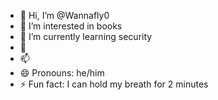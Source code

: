 - 👋 Hi, I’m @Wannafly0
- 👀 I’m interested in books
- 🌱 I’m currently learning security
- 💞️ 
- 📫 
- 😄 Pronouns: he/him
- ⚡ Fun fact: I can hold my breath for 2 minutes

<!---
Wannafly0/Wannafly0 is a ✨ special ✨ repository because its `README.md` (this file) appears on your GitHub profile.
You can click the Preview link to take a look at your changes.
--->
